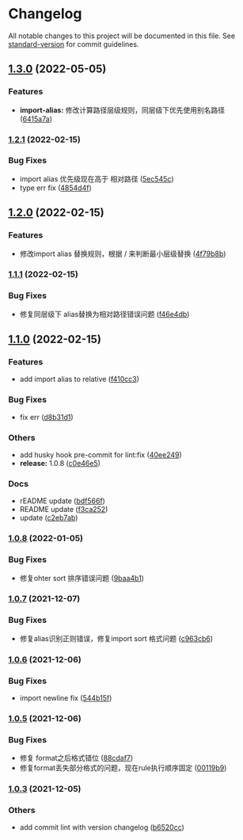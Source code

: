 # Changelog

All notable changes to this project will be documented in this file. See [standard-version](https://github.com/conventional-changelog/standard-version) for commit guidelines.

## [1.3.0](https://github.com/pipi-1997/prettier-plugin-moka-format/compare/v1.2.1...v1.3.0) (2022-05-05)


### Features

* **import-alias:** 修改计算路径层级规则，同层级下优先使用别名路径 ([6415a7a](https://github.com/pipi-1997/prettier-plugin-moka-format/commit/6415a7a4ac41012e7f665ba974278bda9f6839e4))

### [1.2.1](https://github.com/pipi-1997/prettier-plugin-moka-format/compare/v1.2.0...v1.2.1) (2022-02-15)


### Bug Fixes

* import alias 优先级现在高于 相对路径 ([5ec545c](https://github.com/pipi-1997/prettier-plugin-moka-format/commit/5ec545c550ccee957907a4cddc2397b37910e946))
* type err fix ([4854d4f](https://github.com/pipi-1997/prettier-plugin-moka-format/commit/4854d4f95e7b5dc1e17dbadc3e83ca27f5c4a6dc))

## [1.2.0](https://github.com/pipi-1997/prettier-plugin-moka-format/compare/v1.1.1...v1.2.0) (2022-02-15)


### Features

* 修改import alias 替换规则，根据 / 来判断最小层级替换 ([4f79b8b](https://github.com/pipi-1997/prettier-plugin-moka-format/commit/4f79b8b0157ca30d6ee579bdc255e0546f353817))

### [1.1.1](https://github.com/pipi-1997/prettier-plugin-moka-format/compare/v1.1.0...v1.1.1) (2022-02-15)


### Bug Fixes

* 修复同层级下 alias替换为相对路径错误问题 ([f46e4db](https://github.com/pipi-1997/prettier-plugin-moka-format/commit/f46e4db2153b45b95df799393114bcb9ac37df9a))

## [1.1.0](https://github.com/pipi-1997/prettier-plugin-moka-format/compare/v1.0.8...v1.1.0) (2022-02-15)


### Features

* add import alias to relative ([f410cc3](https://github.com/pipi-1997/prettier-plugin-moka-format/commit/f410cc3574cf6d33038069fec13eb21e3b12ea5f))


### Bug Fixes

* fix err ([d8b31d1](https://github.com/pipi-1997/prettier-plugin-moka-format/commit/d8b31d189316a506b86c8f2504020abd47e1f675))


### Others

* add husky hook pre-commit for lint:fix ([40ee249](https://github.com/pipi-1997/prettier-plugin-moka-format/commit/40ee249610406222497bbe4552fedc647c9e923d))
* **release:** 1.0.8 ([c0e46e5](https://github.com/pipi-1997/prettier-plugin-moka-format/commit/c0e46e53eae63a6865f49401b3c3c1ed4886c3e0))


### Docs

* rEADME update ([bdf566f](https://github.com/pipi-1997/prettier-plugin-moka-format/commit/bdf566f195a70176d32c1f21f7073b5347379976))
* README update ([f3ca252](https://github.com/pipi-1997/prettier-plugin-moka-format/commit/f3ca2528d73dfb71423a6e68e792c2ce06dbd5f7))
* update ([c2eb7ab](https://github.com/pipi-1997/prettier-plugin-moka-format/commit/c2eb7ab5c015745bc4377e621425cf43d8ba5a9b))

### [1.0.8](https://github.com/pipi-1997/prettier-plugin-moka-format/compare/v1.0.7...v1.0.8) (2022-01-05)


### Bug Fixes

* 修复ohter sort 排序错误问题 ([9baa4b1](https://github.com/pipi-1997/prettier-plugin-moka-format/commit/9baa4b1551558e50567a087a10738feb37426312))

### [1.0.7](https://github.com/pipi-1997/prettier-plugin-moka-format/compare/v1.0.6...v1.0.7) (2021-12-07)


### Bug Fixes

* 修复alias识别正则错误，修复import sort 格式问题 ([c963cb6](https://github.com/pipi-1997/prettier-plugin-moka-format/commit/c963cb6d62e3e7b97692f723a2ed6bfc37e95d89))

### [1.0.6](https://github.com/pipi-1997/prettier-plugin-moka-format/compare/v1.0.5...v1.0.6) (2021-12-06)


### Bug Fixes

* import newline fix ([544b15f](https://github.com/pipi-1997/prettier-plugin-moka-format/commit/544b15f8b54c35af6df6f0413700a928f10ec72f))

### [1.0.5](https://github.com/pipi-1997/prettier-plugin-moka-format/compare/v1.0.3...v1.0.5) (2021-12-06)


### Bug Fixes

* 修复 format之后格式错位 ([88cdaf7](https://github.com/pipi-1997/prettier-plugin-moka-format/commit/88cdaf729b82f37a6b9634894157c19cfcc063e7))
* 修复format丢失部分格式的问题，现在rule执行顺序固定 ([00119b9](https://github.com/pipi-1997/prettier-plugin-moka-format/commit/00119b97f7ffc16445b36fd401e03698913f492a))

### [1.0.3](https://github.com/pipi-1997/prettier-plugin-moka-format/compare/v1.0.2...v1.0.3) (2021-12-05)


### Others

* add commit lint with version changelog ([b6520cc](https://github.com/pipi-1997/prettier-plugin-moka-format/commit/b6520cc733b957860083fdc88af700682f7f64f3))
